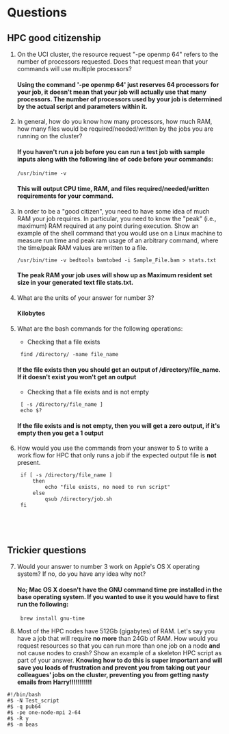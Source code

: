# Questions

## HPC good citizenship

1. On the UCI cluster, the resource request "-pe openmp 64" refers to the number of processors requested.  Does that
   request mean that your commands will use multiple processors?
   #### Using the command '-pe openmp 64' just reserves 64 processors for your job, it doesn't mean that your job will actually use that many processors. The number of processors used by your job is determined by the actual script and parameters within it.
2. In general, how do you know how many processors, how much RAM, how many files would be required/needed/written by the
   jobs you are running on the cluster?
   #### If you haven't run a job before you can run a test job with sample inputs along with the following line of code before your commands: 
   <pre><code>/usr/bin/time -v</pre></code>
   #### This will output CPU time, RAM, and files required/needed/written requirements for your command.
3. In order to be a "good citizen", you need to have some idea of much RAM your job requires.  In particular, you need
   to know the "peak" (i.e., maximum) RAM required at any point during execution.  Show an example of the shell command
   that you would use on a Linux machine to measure run time and peak ram usage of an arbitrary command, where the time/peak RAM values are written to a file.
   <pre><code>/usr/bin/time -v bedtools bamtobed -i Sample_File.bam > stats.txt </pre></code>
   #### The peak RAM your job uses will show up as Maximum resident set size in your generated text file stats.txt.
4. What are the units of your answer for number 3?
   #### Kilobytes
5. What are the bash commands for the following operations:

    * Checking that a file exists
    <pre><code> find /directory/ -name file_name </pre></code>
    #### If the file exists then you should get an output of /directory/file_name. If it doesn't exist you won't get an output
    * Checking that a file exists and is not empty
    <pre><code> [ -s /directory/file_name ] 
    echo $?  </pre></code>
    #### If the file exists and is not empty, then you will get a zero output, if it's empty then you get a 1 output

6. How would you use the commands from your answer to 5 to write a work flow for HPC that only runs a job if the
   expected output file is **not** present.
   <pre><code> if [ -s /directory/file_name ] 
        then 
            echo "file exists, no need to run script"
        else
            qsub /directory/job.sh
    fi 
</pre></code>

## Trickier questions

7. Would your answer to number 3 work on Apple's OS X operating system?  If no, do you have any idea why not? 
   #### No; Mac OS X doesn't have the GNU command time pre installed in the base operating system. If you wanted to use it you would have to first run the following:
   <pre><code> brew install gnu-time </pre></code>

8. Most of the HPC nodes have 512Gb (gigabytes) of RAM. Let's say you have a job that will require **no more** than 24Gb
   of RAM.  How would you request resources so that you can run more than one job on a node **and** not cause nodes to
   crash?  Show an example of a skeleton HPC script as part of your answer.  **Knowing how to do this is super important
   and will save you loads of frustration and prevent you from taking out your colleagues' jobs on the cluster,
   preventing you from getting nasty emails from Harry!!!!!!!!!!!**
<pre><code>#!/bin/bash
#$ -N Test_script
#$ -q pub64
#$ -pe one-node-mpi 2-64
#$ -R y
#$ -m beas
   </pre></code>
